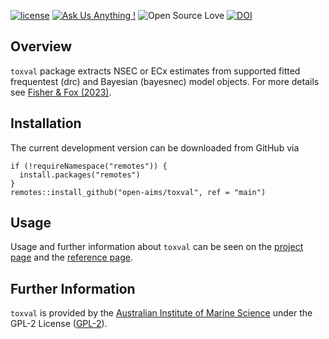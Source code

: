 <!-- README.md is generated from README.Rmd. Please edit that file -->

[![license](https://img.shields.io/badge/license-GPL--2-lightgrey.svg)](https://choosealicense.com/)
[![Ask Us Anything
!](https://img.shields.io/badge/Ask%20us-anything-1abc9c.svg)](https://github.com/open-AIMS/toxval/issues/new)
![Open Source
Love](https://badges.frapsoft.com/os/v2/open-source.svg?v=103)
[![DOI](https://zenodo.org/badge/760193848.svg)](https://zenodo.org/doi/10.5281/zenodo.12753573)
<!-- badges: end -->

## Overview

`toxval` package extracts NSEC or ECx estimates from supported fitted
frequentest (drc) and Bayesian (bayesnec) model objects. For more
details see [Fisher & Fox (2023)](https://doi.org/10.1002/etc.5610).

## Installation

The current development version can be downloaded from GitHub via

    if (!requireNamespace("remotes")) {
      install.packages("remotes")
    }
    remotes::install_github("open-aims/toxval", ref = "main")

## Usage

Usage and further information about `toxval` can be seen on the [project
page](https://open-aims.github.io/toxval/) and the [reference
page](https://open-aims.github.io/toxval/reference/).

## Further Information

`toxval` is provided by the [Australian Institute of Marine
Science](https://www.aims.gov.au) under the GPL-2 License
([GPL-2](https://opensource.org/license/gpl-2-0/)).
